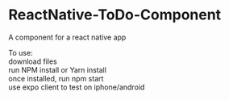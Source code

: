 # ReactNative-ToDo-Component
A component for a react native app

To use: <br>
download files <br> 
run NPM install or Yarn install <br>
once installed, run npm start <br>
use expo client to test on iphone/android <br>
